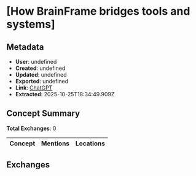 # \[How BrainFrame bridges tools and systems\]

## Metadata

- **User**: undefined
- **Created**: undefined
- **Updated**: undefined
- **Exported**: undefined
- **Link**: [ChatGPT](undefined)
- **Extracted**: 2025-10-25T18:34:49.909Z

## Concept Summary

**Total Exchanges**: 0

| Concept | Mentions | Locations |
|---------|----------|----------|

## Exchanges

